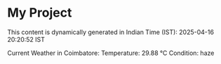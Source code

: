 # My Project

This content is dynamically generated in Indian Time (IST): 2025-04-16 20:20:52 IST


Current Weather in Coimbatore:
Temperature: 29.88 °C
Condition: haze
